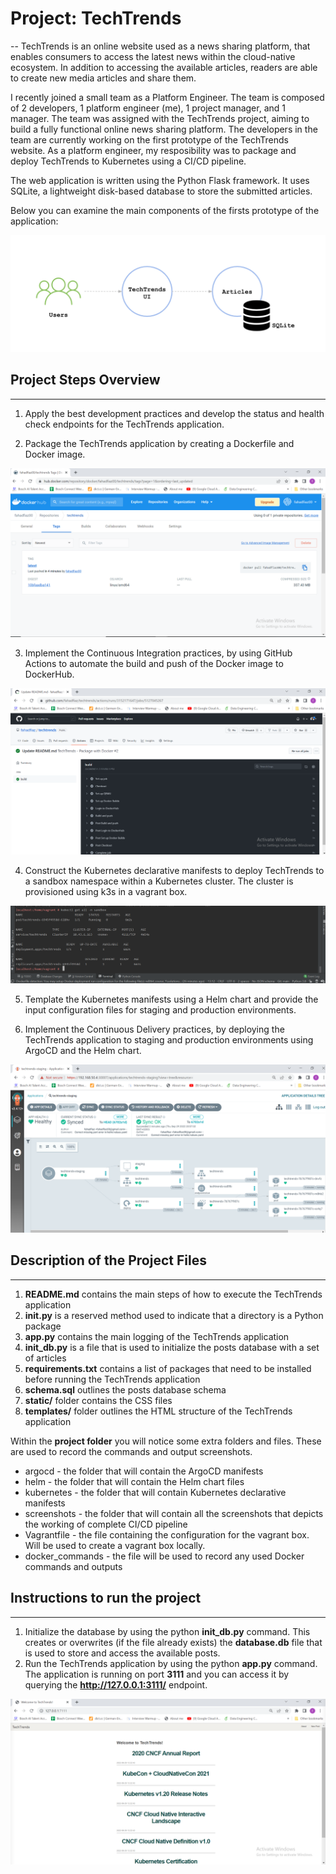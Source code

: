 # Project: TechTrends 
--
TechTrends is an online website used as a news sharing platform, that enables consumers to access the latest news within the cloud-native ecosystem. In addition to accessing the available articles, readers are able to create new media articles and share them.

I recently joined a small team as a Platform Engineer. The team is composed of 2 developers, 1 platform engineer (me), 1 project manager, and 1 manager. The team was assigned with the TechTrends project, aiming to build a fully functional online news sharing platform. The developers in the team are currently working on the first prototype of the TechTrends website. As a platform engineer, my resposibility was to package and deploy TechTrends to Kubernetes using a CI/CD pipeline.

The web application is written using the Python Flask framework. It uses SQLite, a lightweight disk-based database to store the submitted articles.

Below you can examine the main components of the firsts prototype of the application:

![TechTrends web application components](TechTrendsComponents.png)

## Project Steps Overview
---
1) Apply the best development practices and develop the status and health check endpoints for the TechTrends application.

2) Package the TechTrends application by creating a Dockerfile and Docker image.

![Dockerfile and Docker image](screenshots/ci-dockerhub.PNG)

3) Implement the Continuous Integration practices, by using GitHub Actions to automate the build and push of the Docker image to DockerHub.

![GitHub Actions](screenshots/ci-github-actions.PNG)

4) Construct the Kubernetes declarative manifests to deploy TechTrends to a sandbox namespace within a Kubernetes cluster. The cluster is provisioned using k3s in a vagrant box. 

![Kubernetes declarative manifests](screenshots/kubernetes-declarative-manifests.PNG)

5) Template the Kubernetes manifests using a Helm chart and provide the input configuration files for staging and production environments.

6) Implement the Continuous Delivery practices, by deploying the TechTrends application to staging and production environments using ArgoCD and the Helm chart. 

![Continuous Delivery using ArgoCD](screenshots/argocd-techtrends-staging.PNG)


## Description of the Project Files
---
1) **README.md** contains the main steps of how to execute the TechTrends application
2) **__init__.py** is a reserved method used to indicate that a directory is a Python package
3) **app.py** contains the main logging of the TechTrends application
4) **init_db.py** is a file that is used to initialize the posts database with a set of articles
5) **requirements.txt** contains a list of packages that need to be installed before running the TechTrends application
6) **schema.sql** outlines the posts database schema
7) **static/** folder contains the CSS files
8) **templates/** folder outlines the HTML structure of the TechTrends application

Within the **project folder** you will notice some extra folders and files. These are used to record the commands and output screenshots.

- argocd - the folder that will contain the ArgoCD manifests
- helm - the folder that will contain the Helm chart files
- kubernetes - the folder that will contain Kubernetes declarative manifests
- screenshots - the folder that will contain all the screenshots that depicts the working of complete  CI/CD pipeline
- Vagrantfile - the file containing the configuration for the vagrant box. Will be used to create a vagrant box locally.
- docker_commands - the file will be used to record any used Docker commands and outputs


## Instructions to run the project
---
1) Initialize the database by using the python **init_db.py** command. This creates or overwrites (if the file already exists) the **database.db** file that is used to store and access the available posts.
2) Run the TechTrends application by using the python **app.py** command. The application is running on port **3111** and you can access it by querying the **http://127.0.0.1:3111/** endpoint.

![TechTrends Application](screenshots/docker-run-local.PNG)


